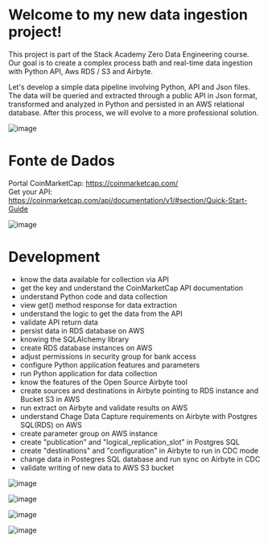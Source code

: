# Welcome to my new data ingestion project!

This project is part of the Stack Academy Zero Data Engineering course. Our goal is to create a complex process bath and real-time data ingestion with Python API, Aws RDS / S3 and Airbyte.

Let's develop a simple data pipeline involving Python, API and Json files. The data will be queried and extracted through a public API in Json format, transformed and analyzed in Python and persisted in an AWS relational database. After this process, we will evolve to a more professional solution.

![image](https://user-images.githubusercontent.com/44467803/185740510-15b90bf7-488c-4816-9133-0efab3d5a3be.png)


# Fonte de Dados

Portal CoinMarketCap: https://coinmarketcap.com/ <br />
Get your API: https://coinmarketcap.com/api/documentation/v1/#section/Quick-Start-Guide

![image](https://user-images.githubusercontent.com/44467803/185741192-c0194ab1-d70c-4dff-b5ad-11823841b55a.png)

# Development

 - know the data available for collection via API
 - get the key and understand the CoinMarketCap API documentation
 - understand Python code and data collection
 - view get() method response for data extraction
 - understand the logic to get the data from the API
 - validate API return data
 - persist data in RDS database on AWS
 - knowing the SQLAlchemy library
 - create RDS database instances on AWS
 - adjust permissions in security group for bank access
 - configure Python application features and parameters
 - run Python application for data collection
 - know the features of the Open Source Airbyte tool
 - create sources and destinations in Airbyte pointing to RDS instance and Bucket S3 in AWS
 - run extract on Airbyte and validate results on AWS
 - understand Chage Data Capture requirements on Airbyte with Postgres SQL(RDS) on AWS
 - create parameter group on AWS instance
 - create "publication" and "logical_replication_slot" in Postgres SQL
 - create "destinations" and "configuration" in Airbyte to run in CDC mode
 - change data in Postegres SQL database and run sync on Airbyte in CDC
 - validate writing of new data to AWS S3 bucket

![image](https://user-images.githubusercontent.com/44467803/185739014-cc202486-e330-4648-a563-40d390dd445f.png)


![image](https://user-images.githubusercontent.com/44467803/185739141-9440f104-04d0-4da0-a7d9-dfe65ed60be5.png)


![image](https://user-images.githubusercontent.com/44467803/185739361-3cbad4e7-8562-45e4-8880-8cf900736236.png)


![image](https://user-images.githubusercontent.com/44467803/185739773-ddb5ad87-5e2c-4154-a7c8-01623207e8ff.png)
